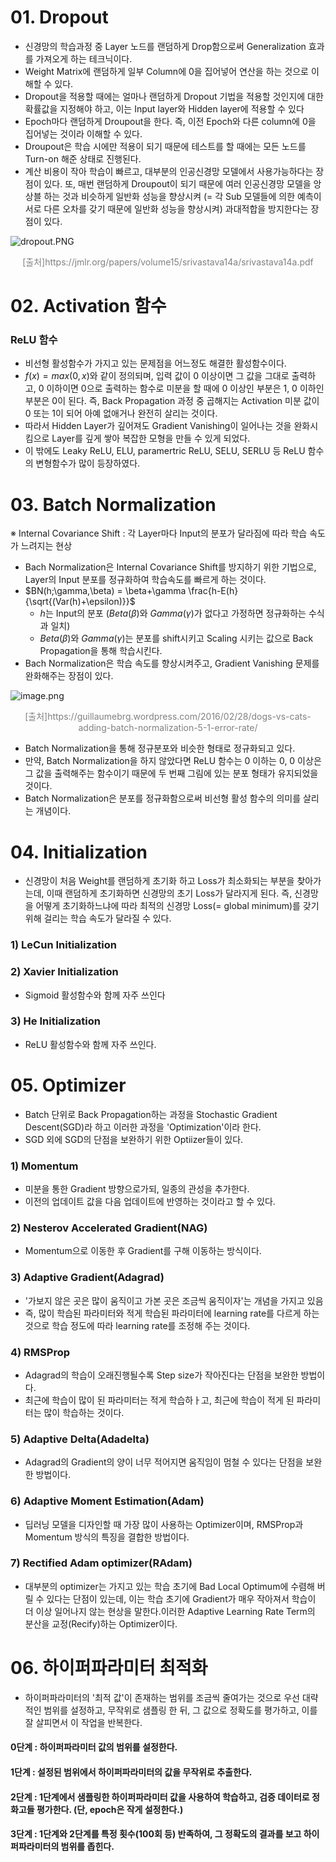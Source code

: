 # 01. Dropout
- 신경망의 학습과정 중 Layer 노드를 랜덤하게 Drop함으로써 Generalization 효과를 가져오게 하는 테크닉이다.
- Weight Matrix에 랜덤하게 일부 Column에 0을 집어넣어 연산을 하는 것으로 이해할 수 있다.
- Dropout을 적용할 때에는 얼마나 랜덤하게 Dropout 기법을 적용할 것인지에 대한 확률값을 지정해야 하고, 이는 Input layer와 Hidden layer에 적용할 수 있다
- Epoch마다 랜덤하게 Droupout을 한다. 즉, 이전  Epoch와 다른 column에 0을 집어넣는 것이라 이해할 수 있다.
- Droupout은 학습 시에만 적용이 되기 때문에 테스트를 할 때에는 모든 노드를 Turn-on 해준 상태로 진행된다.
- 계산 비용이 작아 학습이 빠르고, 대부분의 인공신경망 모델에서 사용가능하다는 장점이 있다. 또, 매번 랜덤하게 Droupout이 되기 때문에 여러 인공신경망 모델을 앙상블 하는 것과 비슷하게 일반화 성능을 향상시켜 (= 각 Sub 모델들에 의한 예측이 서로 다른 오차를 갖기 때문에 일반화 성능을 향상시켜) 과대적합을 방지한다는 장점이 있다.

![dropout.PNG](attachment:dropout.PNG)
<center> <font color=grey> [출처]https://jmlr.org/papers/volume15/srivastava14a/srivastava14a.pdf  </font> </center>

# 02. Activation 함수
### ReLU 함수
- 비선형 활성함수가 가지고 있는 문제점을 어느정도 해결한 활성함수이다.
- $f(x) = max(0,x)$와 같이 정의되며, 입력 값이 0 이상이면 그 값을 그대로 출력하고, 0 이하이면 0으로 출력하는 함수로 미분을 할 때에 0 이상인 부분은 1, 0 이하인 부분은 0이 된다. 즉, Back Propagation 과정 중 곱해지는 Activation 미분 값이 0 또는 1이 되어 아예 없애거나 완전히 살리는 것이다.
- 따라서 Hidden Layer가 깊어져도 Gradient Vanishing이 일어나는 것을 완화시킴으로 Layer를 깊게 쌓아 복잡한 모형을 만들 수 있게 되었다.
- 이 밖에도 Leaky ReLU, ELU, paramertric ReLU, SELU, SERLU 등 ReLU 함수의 변형함수가 많이 등장하였다.

# 03. Batch Normalization
※ Internal Covariance Shift : 각 Layer마다 Input의 분포가 달라짐에 따라 학습 속도가 느려지는 현상
- Bach Normalization은 Internal Covariance Shift를 방지하기 위한 기법으로, Layer의 Input 분포를 정규화하여 학습속도를 빠르게 하는 것이다.
- $BN(h;\gamma,\beta) = \beta+\gamma \frac{h-E(h}{\sqrt{(Var(h)+\epsilon)}}$
    - $h$는 Input의 분포 ($Beta(\beta)$와 $Gamma(\gamma)$가 없다고 가정하면 정규화하는 수식과 일치)
    - $Beta(\beta)$와 $Gamma(\gamma)$는 분포를 shift시키고 Scaling 시키는 값으로 Back Propagation을 통해 학습시킨다.
- Bach Normalization은 학습 속도를 향상시켜주고, Gradient Vanishing 문제를 완화해주는 장점이 있다.

![image.png](attachment:image.png)
  <center> <font color=grey> [출처]https://guillaumebrg.wordpress.com/2016/02/28/dogs-vs-cats-adding-batch-normalization-5-1-error-rate/   </font> </center>  
  
- Batch Normalization을 통해 정규분포와 비슷한 형태로 정규화되고 있다.
- 만약, Batch Normalization을 하지 않았다면 ReLU 함수는 0 이하는 0, 0 이상은 그 값을 출력해주는 함수이기 때문에 두 번째 그림에 있는 분포 형태가 유지되었을 것이다.
- Batch Normalization은 분포를 정규화함으로써 비선형 활성 함수의 의미를 살리는 개념이다.

# 04. Initialization
- 신경망이 처음 Weight를 랜덤하게 초기화 하고 Loss가 최소화되는 부분을 찾아가는데, 이때 랜덤하게 초기화하면 신경망의 초기 Loss가 달라지게 된다. 즉, 신경망을 어떻게 초기화하느냐에 따라 최적의 신경망 Loss(= global minimum)를 갖기 위해 걸리는 학습 속도가 달라질 수 있다.
### 1) LeCun Initialization
### 2) Xavier Initialization
- Sigmoid 활성함수와 함께 자주 쓰인다
### 3) He Initialization
- ReLU 활성함수와 함께 자주 쓰인다.

# 05. Optimizer
- Batch 단위로 Back Propagation하는 과정을 Stochastic Gradient Descent(SGD)라 하고 이러한 과정을 'Optimization'이라 한다.
- SGD 외에 SGD의 단점을 보완하기 위한 Optiizer들이 있다.
### 1) Momentum
- 미분을 통한 Gradient 방향으로가되, 일종의 관성을 추가한다.
- 이전의 업데이트 값을 다음 업데이트에 반영하는 것이라고 할 수 있다. 
### 2) Nesterov Accelerated Gradient(NAG)
- Momentum으로 이동한 후 Gradient를 구해 이동하는 방식이다.
### 3) Adaptive Gradient(Adagrad)
- '가보지 않은 곳은 많이 움직이고 가본 곳은 조금씩 움직이자'는 개념을 가지고 있음
- 즉, 많이 학습된 파라미터와 적게 학습된 파라미터에 learning rate를 다르게 하는 것으로 학습 정도에 따라 learning rate를 조정해 주는 것이다.
### 4) RMSProp
- Adagrad의 학습이 오래진행될수록 Step size가 작아진다는 단점을 보완한 방법이다.
- 최근에 학습이 많이 된 파라미터는 적게 학습하ㅏ고, 최근에 학습이 적게 된 파라미터는 많이 학습하는 것이다.
### 5) Adaptive Delta(Adadelta)
- Adagrad의 Gradient의 양이 너무 적어지면 움직임이 멈철 수 있다는 단점을 보완한 방법이다.
### 6) Adaptive Moment Estimation(Adam)
- 딥러닝 모델을 디자인할 때 가장 많이 사용하는 Optimizer이며, RMSProp과 Momentum 방식의 특징을 결합한 방법이다.
### 7) Rectified Adam optimizer(RAdam)
- 대부분의 optimizer는 가지고 있는 학습 초기에 Bad Local Optimum에 수렴해 버릴 수 있다는 단점이 있는데, 이는 학습 초기에 Gradient가 매우 작아져서 학습이 더 이상 일어나지 않는 현상을 말한다.이러한 Adaptive Learning Rate Term의 분산을 교정(Recify)하는 Optimizer이다.

# 06. 하이퍼파라미터 최적화
- 하이퍼파라미터의 '최적 값'이 존재하는 범위를 조금씩 줄여가는 것으로 우선 대략적인 범위를 설정하고, 무작위로 샘플링 한 뒤, 그 값으로 정확도를 평가하고, 이를 잘 살피면서 이 작업을 반복한다.
#### 0단계 : 하이퍼파라미터 값의 범위를 설정한다.
#### 1단계 : 설정된 범위에서 하이퍼파라미터의 값을 무작위로 추출한다.
#### 2단계 : 1단계에서 샘플링한 하이퍼파라미터 값을 사용하여 학습하고, 검증 데이터로 정화고들 평가한다. (단, epoch은 작게 설정한다.)
#### 3단계 : 1단계와 2단계를 특정 횟수(100회 등) 반족하여, 그 정확도의 결과를 보고 하이퍼파라미터의 범위를 좁힌다.

